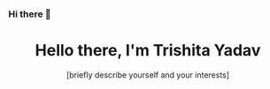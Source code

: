 ### Hi there 👋

<div id="header" align="center">
  <h1>Hello there, I'm Trishita Yadav</h1>
  <p>[briefly describe yourself and your interests]</p>
</div>

<!--
**triishita/triishita** is a ✨ _special_ ✨ repository because its `README.md` (this file) appears on your GitHub profile.

Here are some ideas to get you started:

- 🔭 I’m currently working on ...
- 🌱 I’m currently learning ...
- 👯 I’m looking to collaborate on ...
- 🤔 I’m looking for help with ...
- 💬 Ask me about ...
- 📫 How to reach me: ...
- 😄 Pronouns: ...
- ⚡ Fun fact: ...
-->
